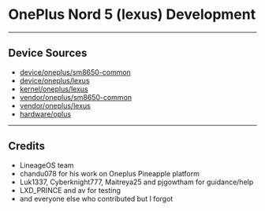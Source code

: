 # OnePlus Nord 5 (lexus) Development

---

## Device Sources

- [device/oneplus/sm8650-common](https://github.com/Oneplus-Nord5-development/android_device_oneplus_sm8650-common)  
- [device/oneplus/lexus](https://github.com/Oneplus-Nord5-development/android_device_oneplus_lexus)  
- [kernel/oneplus/lexus](https://github.com/Oneplus-Nord5-development/device_oneplus_lexus-kernel)  
- [vendor/oneplus/sm8650-common](https://github.com/Oneplus-Nord5-development/android_vendor_oneplus_sm8650-common)  
- [vendor/oneplus/lexus](https://github.com/Oneplus-Nord5-development/android_vendor_oneplus_lexus)  
- [hardware/oplus](https://github.com/Oneplus-Nord5-development/android_hardware_oplus)

---

## Credits
- LineageOS team
- chandu078 for his work on Oneplus Pineapple platform
- Luk1337, Cyberknight777, Maitreya25 and pjgowtham for guidance/help
- LXD_PRINCE and av for testing
- and everyone else who contributed but I forgot
  
